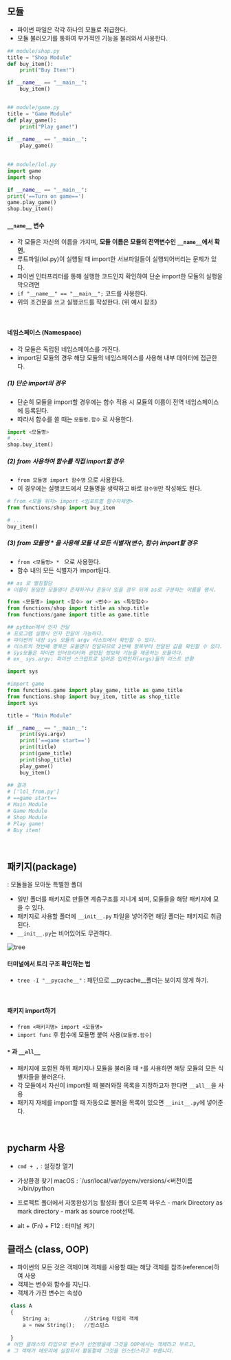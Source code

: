 ## 모듈 

- 파이썬 파일은 각각 하나의 모듈로 취급한다.
- 모듈 불러오기를 통하여 부가적인 기능을 불러와서 사용한다.

~~~python 
## module/shop.py
title = "Shop Module"
def buy_item():
	print("Buy Item!")

if __name__ == "__main__":
	buy_item()


## module/game.py
title = "Game Module"
def play_game():
	print("Play game!")
	
if __name__ == "__main__":
	play_game()
	

## module/lol.py
import game
import shop

if __name__ == "__main__":
print('==Turn on game==')
game.play_game()
shop.buy_item()
~~~

#### `__name__` 변수 

- 각 모듈은 자신의 이름을 가지며, **모듈 이름은 모듈의 전역변수인 `__name__`에서 확인.**
- 루트파일(lol.py)이 실행될 때 import한 서브파일들이 실행되어버리는 문제가 있다.
- 파이썬 인터프리터를 통해 실행한 코드인지 확인하여 단순 import한 모듈의 실행을 막으려면
- `if "__name__" == "__main__";` 코드를 사용한다.
- 위의 조건문을 쓰고 실행코드를 작성한다. (위 예시 참조)

<br>

#### 네임스페이스 (Namespace)

- 각 모듈은 독립된 네임스페이스를 가진다.
- import된 모듈의 경우 해당 모듈의 네임스페이스를 사용해 내부 데이터에 접근한다.

##### (1) 단순 import의 경우

- 단순히 모듈을 import할 경우에는 함수 적용 시 모듈의 이름이 전역 네임스페이스에 등록된다.
- 따라서 함수를 쓸 때는 `모듈명.함수` 로 사용한다.

~~~python
import <모듈명> 
# ...
shop.buy_item()
~~~

##### (2) from 사용하여 함수를 직접 import할 경우

- `from 모듈명 import 함수명` 으로 사용한다.
- 이 경우에는 실행코드에서 모듈명을 생략하고  바로 `함수명`만 작성해도 된다. 

~~~python
# from <모듈 위치> import <임포트할 함수자체명>
from functions/shop import buy_item

# ...
buy_item()
~~~
  
##### (3) from 모듈명 * 을 사용해 모듈 내 모든 식별자(변수, 함수) import할 경우

- `from <모듈명> * ` 으로 사용한다.
- 함수 내의 모든 식별자가 import된다.

~~~python 
## as 로 별칭할당
# 이름이 동일한 모듈명이 존재하거나 혼동이 있을 경우 뒤에 as로 구분하는 이름을 명시.

from <모듈명> import <함수> or <변수> as <특정함수> 
from functions/shop import title as shop.title
from functions/game import title as game.title
~~~

~~~python 
## python에서 인자 전달
# 프로그램 실행시 인자 전달이 가능하다.
# 파이썬의 내장 sys 모듈의 argv 리스트에서 확인할 수 있다.
# 리스트의 첫번째 항목은 모듈명이 전달되므로 2번째 항목부터 전달된 값을 확인할 수 있다.
# sys모듈은 파이썬 인터프리터와 관련된 정보와 기능을 제공하는 모듈이다.
# ex_ sys.argv: 파이썬 스크립트로 넘어온 입력인자(args)들의 리스트 반환 

import sys

#import game
from functions.game import play_game, title as game_title
from functions.shop import buy_item, title as shop_title
import sys

title = "Main Module"

if __name__ == "__main__":
    print(sys.argv)
    print('==game start==')
    print(title)
    print(game_title)
    print(shop_title)
    play_game()
    buy_item()
 
## 결과
# ['lol_from.py']
# ==game start==
# Main Module
# Game Module
# Shop Module
# Play game!
# Buy item!
~~~

<br>


## 패키지(package)

: 모듈들을 모아둔 특별한 폴더

- 일반 폴더를 패키지로 만들면 계층구조를 지니게 되며, 모듈들을 해당 패키지에 모을 수 있다.
- 패키지로 사용할 폴더에 `__init__.py` 파일을 넣어주면 해당 폴더는 패키지로 취급된다.
- `__init__.py`는 비어있어도 무관하다.

![tree]()

#### 터미널에서 트리 구조 확인하는 법

- `tree -I "__pycache__"` : 패턴으로 __pycache__폴더는 보이지 않게 하기.

<br>

#### 패키지 import하기 

- `from <패키지명> import <모듈명>`
- `import func` 후 함수에 모듈명 붙여 사용(`모듈명.함수`)


#### ` * ` 과 `__all__`

- 패키지에 포함된 하위 패키지나 모듈을 불러올 때 ` * `를 사용하면 해당 모듈의 모든 식별자들을 불러온다.
- 각 모듈에서 자신이 import될 때 불러와질 목록을 지정하고자 한다면 `__all__`을 사용
- 패키지 자체를 import할 때 자동으로 불러올 목록이 있으면 `__init__.py`에 넣어준다.
<br>


## pycharm 사용

- `cmd + ,` : 설정창 열기
- 가상환경 찾기 
	macOS : `/usr/local/var/pyenv/versions/<버전이름>/bin/python
	
- 프로젝트 폴더에서 자동완성기능 활성화
	폴더 오른쪽 마우스 - mark Directory as mark directory - mark as source root선택.

- alt + (Fn) + F12 : 터미널 켜기


## 클래스 (class, OOP)

- 파이썬의 모든 것은 객체이며 객체를 사용할 떄는 해당 객체를 참조(reference)하여 사용
- 객체는 변수와 함수를 지닌다.
- 객체가 가진 변수는 속성()

~~~python 
 class A
 {
     String a;           //String 타입의 객체
     a = new String();   //인스턴스
       
 } 
# 어떤 클래스의 타입으로 변수가 선언됐을때 그것을 OOP에서는 객체라고 부르고,
# 그 객체가 메모리에 실장되서 활동할때 그것을 인스턴스라고 부릅니다.
~~~